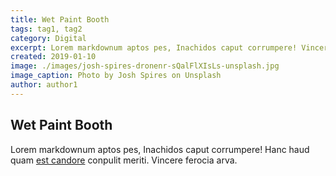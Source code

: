 ```yaml
---
title: Wet Paint Booth
tags: tag1, tag2
category: Digital
excerpt: Lorem markdownum aptos pes, Inachidos caput corrumpere! Vincere ferocia arva.
created: 2019-01-10
image: ./images/josh-spires-dronenr-sQalFlXIsLs-unsplash.jpg
image_caption: Photo by Josh Spires on Unsplash
author: author1
---
```


## Wet Paint Booth

Lorem markdownum aptos pes, Inachidos caput corrumpere! Hanc haud quam [est
candore](http://quisquis-in.io/ramossuperum) conpulit meriti. Vincere ferocia
arva.